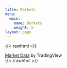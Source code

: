 ```yaml
---
title: Markets
menu:
  main:
    name: Markets
    weight: 5
layout: page
---
```


{{< rawhtml >}}
<!-- TradingView Widget BEGIN -->
<div class="tradingview-widget-container">
  <div class="tradingview-widget-container__widget"></div>
  <div class="tradingview-widget-copyright"><a href="https://www.tradingview.com" rel="noopener" target="_blank"><span class="blue-text">Market Data</span></a> by TradingView</div>
  <script type="text/javascript" src="https://s3.tradingview.com/external-embedding/embed-widget-market-quotes.js" async>
  {
  "width": "100%",
  "height": "1000",
  "symbolsGroups": [
    {
      "originalName": "Indices",
      "symbols": [
        {
          "displayName": "S&P 500",
          "name": "OANDA:SPX500USD"
        },
        {
          "displayName": "Nasdaq 100",
          "name": "OANDA:NAS100USD"
        },
        {
          "displayName": "Dow 30",
          "name": "FOREXCOM:DJI"
        },
        {
          "displayName": "Nikkei 225",
          "name": "INDEX:NKY"
        },
        {
          "displayName": "DAX Index",
          "name": "INDEX:DEU30"
        },
        {
          "displayName": "FTSE 100",
          "name": "OANDA:UK100GBP"
        }
      ],
      "name": "Indices"
    },
    {
      "originalName": "Commodities",
      "symbols": [
        {
          "displayName": "E-Mini S&P",
          "name": "CME_MINI:ES1!"
        },
        {
          "displayName": "Euro",
          "name": "CME:6E1!"
        },
        {
          "displayName": "Gold",
          "name": "COMEX:GC1!"
        },
        {
          "displayName": "Crude Oil",
          "name": "NYMEX:CL1!"
        },
        {
          "displayName": "Natural Gas",
          "name": "NYMEX:NG1!"
        },
        {
          "displayName": "Corn",
          "name": "CBOT:ZC1!"
        }
      ],
      "name": "Commodities"
    },
    {
      "originalName": "Bonds",
      "symbols": [
        {
          "displayName": "Eurodollar",
          "name": "CME:GE1!"
        },
        {
          "displayName": "T-Bond",
          "name": "CBOT:ZB1!"
        },
        {
          "displayName": "Ultra T-Bond",
          "name": "CBOT:UB1!"
        },
        {
          "displayName": "Euro Bund",
          "name": "EUREX:FGBL1!"
        },
        {
          "displayName": "Euro BTP",
          "name": "EUREX:FBTP1!"
        },
        {
          "displayName": "Euro BOBL",
          "name": "EUREX:FGBM1!"
        }
      ],
      "name": "Bonds"
    },
    {
      "originalName": "Forex",
      "symbols": [
        {
          "name": "FX:EURUSD"
        },
        {
          "name": "FX:GBPUSD"
        },
        {
          "name": "FX:USDJPY"
        },
        {
          "name": "FX:USDCHF"
        },
        {
          "name": "FX:AUDUSD"
        },
        {
          "name": "FX:USDCAD"
        }
      ],
      "name": "Forex"
    }
  ],
  "locale": "en"
}
  </script>
</div>
<!-- TradingView Widget END -->
{{< /rawhtml >}}
